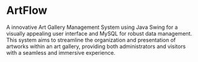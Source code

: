 # ArtFlow
A innovative Art Gallery Management System using Java Swing for a visually appealing user interface and MySQL for robust data management. This system aims to streamline the organization and presentation of artworks within an art gallery, providing both administrators and visitors with a seamless and immersive experience.
